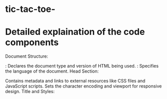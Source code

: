 # tic-tac-toe-
# Detailed explaination of the code components 
Document Structure:

<!DOCTYPE html>: Declares the document type and version of HTML being used.
<html lang="en">: Specifies the language of the document.
Head Section:

Contains metadata and links to external resources like CSS files and JavaScript scripts.
Sets the character encoding and viewport for responsive design.
Title and Styles:

<title>: Sets the title of the HTML document.
<style>: Contains CSS styles for styling various elements of the game.
Body Section:

Contains the visible content of the webpage.
Container and Heading:

<div class="container">: Provides a container for the game elements.
<h1>: Displays the heading "Tic Tac Toe".</h1>
Score Columns:

<div class="scores">: Wraps the score columns.
<div class="score-column" id="player1-score">: Displays the score for Player 1.</div>
<div class="score-column" id="player2-score">: Displays the score for Player 2.</div>
Game Board:

<div class="board" id="board">: Contains the game board grid.
<div class="cell" id="cell-0" onclick="handleClick(0)">: Represents each cell in the game grid. Each cell is clickable and has an ID corresponding to its index.
The handleClick(index) function is called when a cell is clicked. It updates the board state, checks for a winner, and updates the scores accordingly.
JavaScript:

Contains the script to handle game logic.
Manages player turns, checks for a winner or draw, updates scores, and resets the board.
Functions:

handleClick(index): Handles the click event on the game cells.
checkWinner(): Checks if there is a winner after each move.
announceWinner(player): Alerts the winner and updates the scores.
announceDraw(): Alerts when the game ends in a draw.
updateScores(player): Updates the scores for Player 1 or Player 2.
resetBoard(): Resets the game board after each game.
Script Execution:

JavaScript functions are executed as the user interacts with the game.
